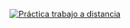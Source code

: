 [![Práctica trabajo a distancia](https://github.com/josevargas1229/midudev-aprender-tdd/actions/workflows/node.js.yml/badge.svg)](https://github.com/josevargas1229/midudev-aprender-tdd/actions/workflows/node.js.yml)
